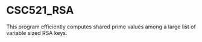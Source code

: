 # CSC521_RSA

This program efficiently computes shared prime values among a large list of variable sized RSA keys.
